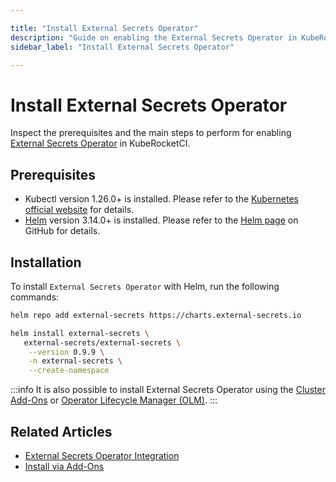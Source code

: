 ```yaml
---

title: "Install External Secrets Operator"
description: "Guide on enabling the External Secrets Operator in KubeRocketCI for advanced secrets management, including prerequisites and Helm installation steps."
sidebar_label: "Install External Secrets Operator"

---
```

<!-- markdownlint-disable MD025 -->

# Install External Secrets Operator

<head>
  <link rel="canonical" href="https://docs.kuberocketci.io/docs/operator-guide/secrets-management/install-external-secrets-operator" />
</head>

Inspect the prerequisites and the main steps to perform for enabling [External Secrets Operator](https://external-secrets.io/) in KubeRocketCI.

## Prerequisites

* Kubectl version 1.26.0+ is installed. Please refer to the [Kubernetes official website](https://kubernetes.io/releases/download/) for details.
* [Helm](https://helm.sh) version 3.14.0+ is installed. Please refer to the [Helm page](https://github.com/helm/helm/releases) on GitHub for details.

## Installation

To install `External Secrets Operator` with Helm, run the following commands:

```bash
helm repo add external-secrets https://charts.external-secrets.io

helm install external-secrets \
   external-secrets/external-secrets \
    --version 0.9.9 \
    -n external-secrets \
    --create-namespace
```

:::info
  It is also possible to install External Secrets Operator using the [Cluster Add-Ons](../add-ons-overview.md) or [Operator Lifecycle Manager (OLM)](https://operatorhub.io/operator/external-secrets-operator).
:::

## Related Articles

* [External Secrets Operator Integration](external-secrets-operator-integration.md)
* [Install via Add-Ons](../add-ons-overview.md)
